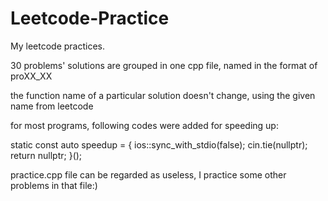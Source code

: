 # Leetcode-Practice
My leetcode practices.

30 problems' solutions are grouped in one cpp file, named in the format of proXX_XX

the function name of a particular solution doesn't change, using the given name from leetcode

for most programs, following codes were added for speeding up:

static const auto speedup = [](){
    ios::sync_with_stdio(false);
    cin.tie(nullptr);
    return nullptr;
}();

practice.cpp file can be regarded as useless, I practice some other problems in that file:)
